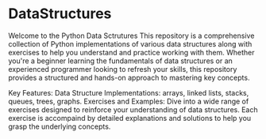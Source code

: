 # DataStructures
Welcome to the Python Data Sctrutures
This repository is a comprehensive collection of Python implementations of various data structures along with exercises to help you understand and practice working with them. Whether you're a beginner learning the fundamentals of data structures or an experienced programmer looking to refresh your skills, this repository provides a structured and hands-on approach to mastering key concepts.

Key Features:
Data Structure Implementations: arrays, linked lists, stacks, queues, trees, graphs.
Exercises and Examples: Dive into a wide range of exercises designed to reinforce your understanding of data structures. Each exercise is accompaind by detailed explanations and solutions to help you grasp the underlying concepts.
